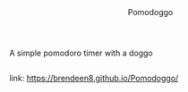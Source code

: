 <header>Pomodoggo</header>
<p>A simple pomodoro timer with a doggo</p>
<img></img>

link: https://brendeen8.github.io/Pomodoggo/
